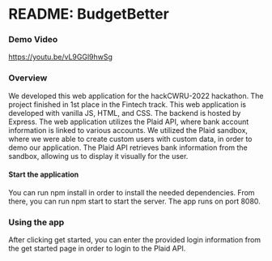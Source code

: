 # README: BudgetBetter 

### Demo Video

https://youtu.be/vL9GGl9hwSg

### Overview

We developed this web application for the hackCWRU-2022 hackathon. The project finished in 1st place in the Fintech track. This web application is developed with vanilla JS, HTML, and CSS. The backend is hosted by Express. The web application utilizes the Plaid API, where bank account information is linked to various accounts. We utilized the Plaid sandbox, where we were able to create custom users with custom data, in order to demo our application. The Plaid API retrieves bank information from the sandbox, allowing us to display it visually for the user.

#### Start the application

You can run npm install in order to install the needed dependencies. From there, you can run npm start to start the server. The app runs on port 8080.

### Using the app

After clicking get started, you can enter the provided login information from the get started page in order to login to the Plaid API.


